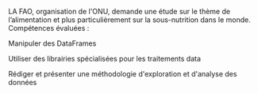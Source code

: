 LA FAO, organisation de l'ONU, demande une étude sur le thème de l’alimentation et plus particulièrement sur la sous-nutrition dans le monde.
Compétences évaluées :

Manipuler des DataFrames

Utiliser des librairies spécialisées pour les traitements data

Rédiger et présenter une méthodologie d'exploration et d'analyse des données
